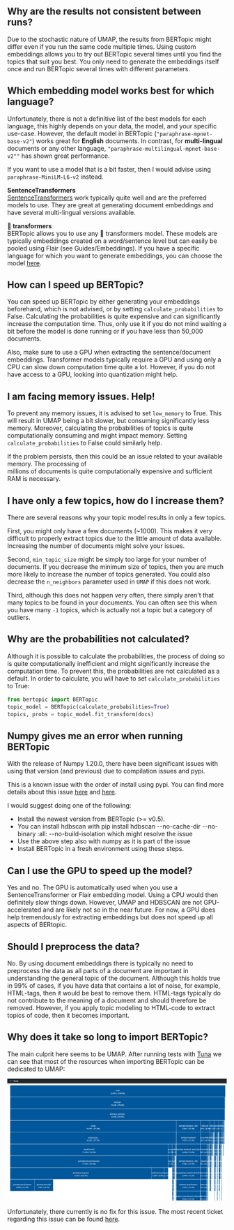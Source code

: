 ## **Why are the results not consistent between runs?**
Due to the stochastic nature of UMAP, the results from BERTopic might differ even if you run the same code
multiple times. Using custom embeddings allows you to try out BERTopic several times until you find the 
topics that suit you best. You only need to generate the embeddings itself once and run BERTopic several times
with different parameters. 

## **Which embedding model works best for which language?**
Unfortunately, there is not a definitive list of the best models for each language, this highly depends 
on your data, the model, and your specific use-case. However, the default model in BERTopic 
(`"paraphrase-mpnet-base-v2"`) works great for **English** documents. In contrast, for **multi-lingual** 
documents or any other language, `"paraphrase-multilingual-mpnet-base-v2""` has shown great performance.  

If you want to use a model that is a bit faster, then I would advise using `paraphrase-MiniLM-L6-v2` instead. 

**SentenceTransformers**  
[SentenceTransformers](https://www.sbert.net/docs/pretrained_models.html#sentence-embedding-models) work typically quite well 
and are the preferred models to use. They are great at generating document embeddings and have several 
multi-lingual versions available.  

**🤗 transformers**  
BERTopic allows you to use any 🤗 transformers model. These models  are typically embeddings created on 
a word/sentence level but can easily be pooled using Flair (see Guides/Embeddings). If you have a 
specific language for which you want to generate embeddings, you can choose the model [here](https://huggingface.co/models).

## **How can I speed up BERTopic?**
You can speed up BERTopic by either generating your embeddings beforehand, which is not advised, or by 
setting `calculate_probabilities` to False. Calculating the probabilities is quite expensive and can 
significantly increase the computation time. Thus, only use it if you do not mind waiting a bit before 
the model is done running or if you have less than 50_000 documents. 

Also, make sure to use a GPU when extracting the sentence/document embeddings. Transformer models 
typically require a GPU and using only a CPU can slow down computation time quite a lot. 
However, if you do not have access to a GPU, looking into quantization might help. 

## **I am facing memory issues. Help!**
To prevent any memory issues, it is advised to set `low_memory` to True. This will result in UMAP being 
a bit slower, but consuming significantly less memory. Moreover, calculating the probabilities of topics 
is quite computationally consuming and might impact memory. Setting `calculate_probabilities` to False 
could similarly help. 

If the problem persists, then this could be an issue related to your available memory. The processing of  
millions of documents is quite computationally expensive and sufficient RAM is necessary.  

## **I have only a few topics, how do I increase them?**
There are several reasons why your topic model results in only a few topics. 

First, you might only have a few documents (~1000). This makes it very difficult to properly 
extract topics due to the little amount of data available. Increasing the number of documents 
might solve your issues. 

Second, `min_topic_size` might be simply too large for your number of documents. If you decrease 
the minimum size of topics, then you are much more likely to increase the number of topics generated.
You could also decrease the `n_neighbors` parameter used in `UMAP` if this does not work. 

Third, although this does not happen very often, there simply aren't that many topics to be found 
in your documents. You can often see this when you have many `-1` topics, which is actually not a topic 
but a category of outliers.  

## **Why are the probabilities not calculated?**
Although it is possible to calculate the probabilities, the process of doing so is quite computationally 
inefficient and might significantly increase the computation time. To prevent this, the probabilities are 
not calculated as a default. In order to calculate, you will have to set `calculate_probabilities` to True:

```python
from bertopic import BERTopic
topic_model = BERTopic(calculate_probabilities=True)
topics, probs = topic_model.fit_transform(docs) 
```  

## **Numpy gives me an error when running BERTopic**
With the release of Numpy 1.20.0, there have been significant issues with using that version (and previous) due 
to compilation issues and pypi.   
  
This is a known issue with the order of install using pypi. You can find more details about this issue 
[here](https://github.com/lmcinnes/umap/issues/567) and [here](https://github.com/scikit-learn-contrib/hdbscan/issues/457).

I would suggest doing one of the following:

* Install the newest version from BERTopic (>= v0.5).
* You can install hdbscan with pip install hdbscan --no-cache-dir --no-binary :all: --no-build-isolation which might resolve the issue
* Use the above step also with numpy as it is part of the issue
* Install BERTopic in a fresh environment using these steps. 


## **Can I use the GPU to speed up the model?**
Yes and no. The GPU is automatically used when you use a SentenceTransformer or Flair embedding model. Using a CPU 
would then definitely slow things down. However, UMAP and HDBSCAN are not GPU-accelerated and are likely not so in 
the near future. For now, a GPU does help tremendously for extracting embeddings but does not speed up all 
aspects of BERtopic.   

## **Should I preprocess the data?**
No. By using document embeddings there is typically no need to preprocess the data as all parts of a document 
are important in understanding the general topic of the document. Although this holds true in 99% of cases, if you 
have data that contains a lot of noise, for example, HTML-tags, then it would be best to remove them. HTML-tags 
typically do not contribute to the meaning of a document and should therefore be removed. However, if you apply 
topic modeling to HTML-code to extract topics of code, then it becomes important.

## **Why does it take so long to import BERTopic?**
The main culprit here seems to be UMAP. After running tests with [Tuna](https://github.com/nschloe/tuna) we 
can see that most of the resources when importing BERTopic can be dedicated to UMAP:   

<img src="img/tuna.png" />

Unfortunately, there currently is no fix for this issue. The most recent ticket regarding this 
issue can be found [here](https://github.com/lmcinnes/umap/issues/631).
 
